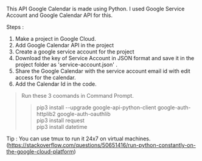 This API Google Calendar is made using Python.
I used Google Service Account and Google Calendar API for this.

Steps : 
1) Make a project in Google Cloud.
2) Add Google Calendar API in the project
3) Create a google service account for the project
4) Download the key of Service Account in JSON format and save it in the project folder as 'service-account.json' .
5) Share the Google Calendar with the  service account email id with edit access for the calendar.
6) Add the Calendar Id in the code.

> Run these 3 coomands in Command Prompt.
>> pip3 install --upgrade google-api-python-client google-auth-httplib2 google-auth-oauthlib\
>> pip3 install request\
>> pip3 install datetime

Tip : 
You can use tmux to run it 24x7 on virtual machines.
(https://stackoverflow.com/questions/50651416/run-python-constantly-on-the-google-cloud-platform)
